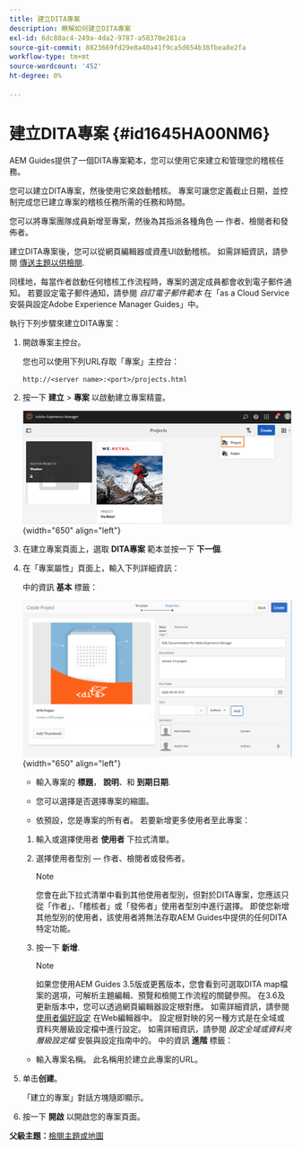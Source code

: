 ```yaml
---
title: 建立DITA專案
description: 瞭解如何建立DITA專案
exl-id: 6dc88ac4-249a-4da2-9787-a58370e281ca
source-git-commit: 8823669fd29e8a40a41f9ca5d654b38fbea8e2fa
workflow-type: tm+mt
source-wordcount: '452'
ht-degree: 0%

---
```


# 建立DITA專案 {#id1645HA00NM6}

AEM Guides提供了一個DITA專案範本，您可以使用它來建立和管理您的稽核任務。

您可以建立DITA專案，然後使用它來啟動稽核。 專案可讓您定義截止日期，並控制完成您已建立專案的稽核任務所需的任務和時間。

您可以將專案團隊成員新增至專案，然後為其指派各種角色 — 作者、檢閱者和發佈者。

建立DITA專案後，您可以從網頁編輯器或資產UI啟動稽核。 如需詳細資訊，請參閱 [傳送主題以供檢閱](review-send-topics-for-review.md#).

同樣地，每當作者啟動任何稽核工作流程時，專案的選定成員都會收到電子郵件通知。 若要設定電子郵件通知，請參閱 *自訂電子郵件範本* 在「as a Cloud Service安裝與設定Adobe Experience Manager Guides」中。

執行下列步驟來建立DITA專案：

1. 開啟專案主控台。

   您也可以使用下列URL存取「專案」主控台：

   ```http
   http://<server name>:<port>/projects.html
   ```

1. 按一下 **建立** \> **專案** 以啟動建立專案精靈。

   ![](images/project-console-63.png){width="650" align="left"}

1. 在建立專案頁面上，選取 **DITA專案** 範本並按一下 **下一個**.

1. 在「專案屬性」頁面上，輸入下列詳細資訊：

   中的資訊 **基本** 標籤：

   ![](images/create-project.png){width="650" align="left"}

   - 輸入專案的 **標題**， **說明**、和 **到期日期**.

   - 您可以選擇是否選擇專案的縮圖。

   - 依預設，您是專案的所有者。 若要新增更多使用者至此專案：
   1. 輸入或選擇使用者 **使用者** 下拉式清單。

   1. 選擇使用者型別 — 作者、檢閱者或發佈者。

      >[!NOTE]
      >
      >您會在此下拉式清單中看到其他使用者型別，但對於DITA專案，您應該只從「作者」、「稽核者」或「發佈者」使用者型別中進行選擇。 即使您新增其他型別的使用者，該使用者將無法存取AEM Guides中提供的任何DITA特定功能。

   1. 按一下 **新增**.

      >[!NOTE]
      >
      >如果您使用AEM Guides 3.5版或更舊版本，您會看到可選取DITA map檔案的選項，可解析主題編輯、預覽和檢閱工作流程的關鍵參照。 在3.6及更新版本中，您可以透過網頁編輯器設定根對應。 如需詳細資訊，請參閱 [使用者偏好設定](web-editor-features.md#id2087G0P40SB) 在Web編輯器中。 設定根對映的另一種方式是在全域或資料夾層級設定檔中進行設定。 如需詳細資訊，請參閱 *設定全域或資料夾層級設定檔* 安裝與設定指南中的。
   中的資訊 **進階** 標籤：

   - 輸入專案名稱。 此名稱用於建立此專案的URL。



1. 单击&#x200B;**创建**。

   「建立的專案」對話方塊隨即顯示。

1. 按一下 **開啟** 以開啟您的專案頁面。


**父級主題：**[&#x200B;檢閱主題或地圖](review.md)
